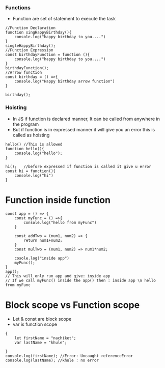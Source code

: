 ### Functions
- Function are set of statement to execute the task

```JS
//Function Declaration
function singHappyBirthday(){
    console.log("happy birthday to you....")
}
singleHappyBirthday();
//Function Expression
const birthdayFunction = function (){
    console.log("happy birthday to you....")
}
birthdayFunction();
//Arrow function
const birthday = () =>{
    console.log("Happy birthday arrow function")
}

birthday();

```
### Hoisting 

- In JS if function is declared manner, It can be called from anywhere in the program
- But if function is in expressed manner it will give you an error this is called as hoisting
```JS
hello() //This is allowed
function hello(){
    console.log("hello");
}

hi();   //before expressed if function is called it give u error
const hi = function(){
    console.log("hi")
}

```

# Function inside function

```JS
const app = () => {
    const myFunc = () =>{
        console.log("hello from myFunc")
    }

    const addTwo = (num1, num2) => {
        return num1+num2;
    }
    const mulTwo = (num1, num2) => num1*num2;

    cosole.log("inside app")
    myFunc();
}
app();
// This will only run app and give: inside app
// If we call myFunc() inside the app() then : inside app \n hello from myFunc
```

# Block scope vs Function scope

- Let & const are block scope
- var is function scope

``` JS
{
    let firstName = "nachiket";
    var lastName = "khule";

}
console.log(firstName); //Error: Uncaught referenceError
console.log(lastName); //khule : no error
```